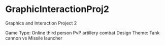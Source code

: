 # GraphicInteractionProj2
Graphics and Interaction Project 2

Game Type: Online third person PvP artillery combat 
Design Theme: Tank cannon vs Missile launcher
